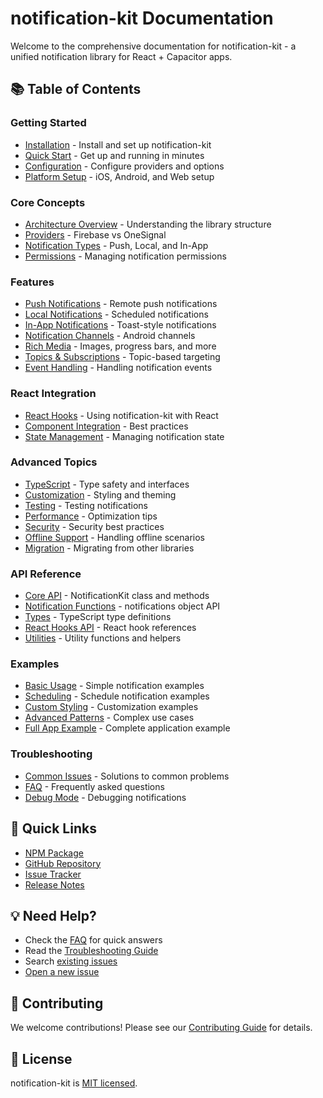 # notification-kit Documentation

Welcome to the comprehensive documentation for notification-kit - a unified notification library for React + Capacitor apps.

## 📚 Table of Contents

### Getting Started
- [Installation](./guides/installation.md) - Install and set up notification-kit
- [Quick Start](./guides/quick-start.md) - Get up and running in minutes
- [Configuration](./guides/configuration.md) - Configure providers and options
- [Platform Setup](./guides/platform-setup.md) - iOS, Android, and Web setup

### Core Concepts
- [Architecture Overview](./guides/architecture.md) - Understanding the library structure
- [Providers](./guides/providers.md) - Firebase vs OneSignal
- [Notification Types](./guides/notification-types.md) - Push, Local, and In-App
- [Permissions](./guides/permissions.md) - Managing notification permissions

### Features
- [Push Notifications](./guides/push-notifications.md) - Remote push notifications
- [Local Notifications](./guides/local-notifications.md) - Scheduled notifications
- [In-App Notifications](./guides/in-app-notifications.md) - Toast-style notifications
- [Notification Channels](./guides/notification-channels.md) - Android channels
- [Rich Media](./guides/rich-media.md) - Images, progress bars, and more
- [Topics & Subscriptions](./guides/topics.md) - Topic-based targeting
- [Event Handling](./guides/events.md) - Handling notification events

### React Integration
- [React Hooks](./guides/react-hooks.md) - Using notification-kit with React
- [Component Integration](./guides/react-components.md) - Best practices
- [State Management](./guides/state-management.md) - Managing notification state

### Advanced Topics
- [TypeScript](./guides/typescript.md) - Type safety and interfaces
- [Customization](./guides/customization.md) - Styling and theming
- [Testing](./guides/testing.md) - Testing notifications
- [Performance](./guides/performance.md) - Optimization tips
- [Security](./guides/security.md) - Security best practices
- [Offline Support](./guides/offline.md) - Handling offline scenarios
- [Migration](./guides/migration.md) - Migrating from other libraries

### API Reference
- [Core API](./api/core.md) - NotificationKit class and methods
- [Notification Functions](./api/notifications.md) - notifications object API
- [Types](./api/types.md) - TypeScript type definitions
- [React Hooks API](./api/react-hooks.md) - React hook references
- [Utilities](./api/utilities.md) - Utility functions and helpers

### Examples
- [Basic Usage](./examples/basic.md) - Simple notification examples
- [Scheduling](./examples/scheduling.md) - Schedule notification examples
- [Custom Styling](./examples/styling.md) - Customization examples
- [Advanced Patterns](./examples/advanced.md) - Complex use cases
- [Full App Example](./examples/full-app.md) - Complete application example

### Troubleshooting
- [Common Issues](./guides/troubleshooting.md) - Solutions to common problems
- [FAQ](./guides/faq.md) - Frequently asked questions
- [Debug Mode](./guides/debugging.md) - Debugging notifications

## 🚀 Quick Links

- [NPM Package](https://www.npmjs.com/package/notification-kit)
- [GitHub Repository](https://github.com/aoneahsan/notification-kit)
- [Issue Tracker](https://github.com/aoneahsan/notification-kit/issues)
- [Release Notes](https://github.com/aoneahsan/notification-kit/releases)

## 💡 Need Help?

- Check the [FAQ](./guides/faq.md) for quick answers
- Read the [Troubleshooting Guide](./guides/troubleshooting.md)
- Search [existing issues](https://github.com/aoneahsan/notification-kit/issues)
- [Open a new issue](https://github.com/aoneahsan/notification-kit/issues/new)

## 🤝 Contributing

We welcome contributions! Please see our [Contributing Guide](../CONTRIBUTING.md) for details.

## 📝 License

notification-kit is [MIT licensed](../LICENSE).